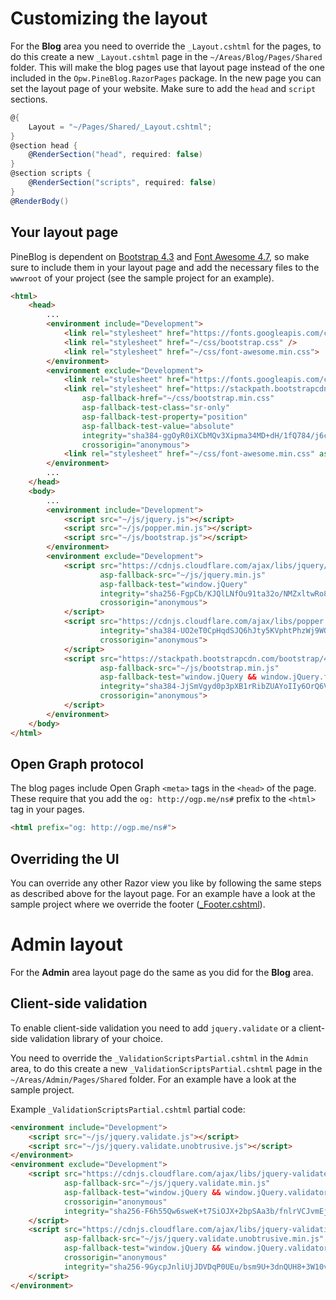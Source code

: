 # Customizing the layout
For the **Blog** area you need to override the `_Layout.cshtml` for the pages, to do this create a new `_Layout.cshtml` page in the
`~/Areas/Blog/Pages/Shared` folder. This will make the blog pages use that layout page instead of the one included in the `Opw.PineBlog.RazorPages` package.
In the new page you can set the layout page of your website. Make sure to add the `head` and `script` sections.

``` csharp
@{
    Layout = "~/Pages/Shared/_Layout.cshtml";
}
@section head {
    @RenderSection("head", required: false)
}
@section scripts {
    @RenderSection("scripts", required: false)
}
@RenderBody()
```

## Your layout page
PineBlog is dependent on [Bootstrap 4.3](https://getbootstrap.com/) and [Font Awesome 4.7](https://fontawesome.com/v4.7.0/), so make sure to include
them in your layout page and add the necessary files to the `wwwroot` of your project (see the sample project for an example).

``` html
<html>
    <head>
        ...
        <environment include="Development">
            <link rel="stylesheet" href="https://fonts.googleapis.com/css?family=Open+Sans:400,700|Merriweather:700">
            <link rel="stylesheet" href="~/css/bootstrap.css" />
            <link rel="stylesheet" href="~/css/font-awesome.min.css">
        </environment>
        <environment exclude="Development">
            <link rel="stylesheet" href="https://fonts.googleapis.com/css?family=Open+Sans:400,700|Merriweather:700">
            <link rel="stylesheet" href="https://stackpath.bootstrapcdn.com/bootstrap/4.3.1/css/bootstrap.min.css"
                asp-fallback-href="~/css/bootstrap.min.css"
                asp-fallback-test-class="sr-only"
                asp-fallback-test-property="position"
                asp-fallback-test-value="absolute"
                integrity="sha384-ggOyR0iXCbMQv3Xipma34MD+dH/1fQ784/j6cY/iJTQUOhcWr7x9JvoRxT2MZw1T"
                crossorigin="anonymous">
            <link rel="stylesheet" href="~/css/font-awesome.min.css" asp-append-version="true">
        </environment>
        ...
    </head>
    <body>
        ...
        <environment include="Development">
            <script src="~/js/jquery.js"></script>
            <script src="~/js/popper.min.js"></script>
            <script src="~/js/bootstrap.js"></script>
        </environment>
        <environment exclude="Development">
            <script src="https://cdnjs.cloudflare.com/ajax/libs/jquery/3.3.1/jquery.min.js"
                    asp-fallback-src="~/js/jquery.min.js"
                    asp-fallback-test="window.jQuery"
                    integrity="sha256-FgpCb/KJQlLNfOu91ta32o/NMZxltwRo8QtmkMRdAu8="
                    crossorigin="anonymous">
            </script>
            <script src="https://cdnjs.cloudflare.com/ajax/libs/popper.js/1.14.7/umd/popper.min.js"
                    integrity="sha384-UO2eT0CpHqdSJQ6hJty5KVphtPhzWj9WO1clHTMGa3JDZwrnQq4sF86dIHNDz0W1"
                    crossorigin="anonymous">
            </script>
            <script src="https://stackpath.bootstrapcdn.com/bootstrap/4.3.1/js/bootstrap.min.js"
                    asp-fallback-src="~/js/bootstrap.min.js"
                    asp-fallback-test="window.jQuery && window.jQuery.fn && window.jQuery.fn.modal"
                    integrity="sha384-JjSmVgyd0p3pXB1rRibZUAYoIIy6OrQ6VrjIEaFf/nJGzIxFDsf4x0xIM+B07jRM"
                    crossorigin="anonymous">
            </script>
        </environment>
    </body>
</html>
```

## Open Graph protocol
The blog pages include Open Graph `<meta>` tags in the `<head>` of the page. These require that you add the `og: http://ogp.me/ns#` prefix to the `<html>` tag in your pages.

``` html
<html prefix="og: http://ogp.me/ns#">
```

## Overriding the UI
You can override any other Razor view you like by following the same steps as described above for the layout page.
For an example have a look at the sample project where we override the footer
([_Footer.cshtml](https://github.com/ofpinewood/pineblog/blob/main/samples/Opw.PineBlog.Sample/Areas/Blog/Pages/Shared/_Footer_.cshtml)).

# Admin layout
For the **Admin** area layout page do the same as you did for the **Blog** area.

## Client-side validation
To enable client-side validation you need to add `jquery.validate` or a client-side validation library of your choice.

You need to override the `_ValidationScriptsPartial.cshtml` in the `Admin` area, to do this create a new `_ValidationScriptsPartial.cshtml` page
in the `~/Areas/Admin/Pages/Shared` folder. For an example have a look at the sample project.

Example `_ValidationScriptsPartial.cshtml` partial code:
``` html
<environment include="Development">
    <script src="~/js/jquery.validate.js"></script>
    <script src="~/js/jquery.validate.unobtrusive.js"></script>
</environment>
<environment exclude="Development">
    <script src="https://cdnjs.cloudflare.com/ajax/libs/jquery-validate/1.17.0/jquery.validate.min.js"
            asp-fallback-src="~/js/jquery.validate.min.js"
            asp-fallback-test="window.jQuery && window.jQuery.validator"
            crossorigin="anonymous"
            integrity="sha256-F6h55Qw6sweK+t7SiOJX+2bpSAa3b/fnlrVCJvmEj1A=">
    </script>
    <script src="https://cdnjs.cloudflare.com/ajax/libs/jquery-validation-unobtrusive/3.2.11/jquery.validate.unobtrusive.min.js"
            asp-fallback-src="~/js/jquery.validate.unobtrusive.min.js"
            asp-fallback-test="window.jQuery && window.jQuery.validator && window.jQuery.validator.unobtrusive"
            crossorigin="anonymous"
            integrity="sha256-9GycpJnliUjJDVDqP0UEu/bsm9U+3dnQUH8+3W10vkY=">
    </script>
</environment>
```